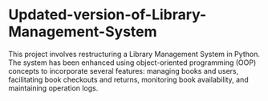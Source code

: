 # Updated-version-of-Library-Management-System
This project involves restructuring a Library Management System in Python. The system has been enhanced using object-oriented programming (OOP) concepts to incorporate several features: managing books and users, facilitating book checkouts and returns, monitoring book availability, and maintaining operation logs.
